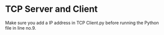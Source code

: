 # TCP Server and Client
 Make sure you add a IP address in TCP Client.py before running the Python file in line no.9.
